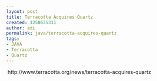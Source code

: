 ```yaml
---
layout: post
title: Terracotta Acquires Quartz
created: 1258635311
author: adi
permalink: java/terracotta-acquires-quartz
tags:
- JAVA
- Terracotta
- Quartz
---
```

<p>&nbsp;http://www.terracotta.org/news/terracotta-acquires-quartz</p>
